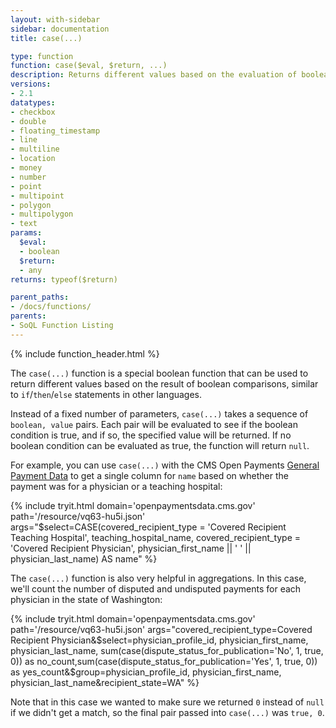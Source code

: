 ```yaml
---
layout: with-sidebar
sidebar: documentation
title: case(...)

type: function
function: case($eval, $return, ...)
description: Returns different values based on the evaluation of boolean comparisons
versions:
- 2.1
datatypes:
- checkbox
- double
- floating_timestamp
- line
- multiline
- location
- money
- number
- point
- multipoint
- polygon
- multipolygon
- text 
params:
  $eval:
  - boolean
  $return:
  - any
returns: typeof($return)

parent_paths: 
- /docs/functions/
parents: 
- SoQL Function Listing 
---
```


{% include function_header.html %}

The `case(...)` function is a special boolean function that can be used to return different values based on the result of boolean comparisons, similar to `if`/`then`/`else` statements in other languages. 

Instead of a fixed number of parameters, `case(...)` takes a sequence of `boolean, value` pairs. Each pair will be evaluated to see if the boolean condition is true, and if so, the specified value will be returned. If no boolean condition can be evaluated as true, the function will return `null`.

For example, you can use `case(...)` with the CMS Open Payments [General Payment Data](https://openpaymentsdata.cms.gov/dataset/General-Payment-Data-Detailed-Dataset-2014-Reporti/sb72-gakb?) to get a single column for `name` based on whether the payment was for a physician or a teaching hospital: 

{% include tryit.html domain='openpaymentsdata.cms.gov' path='/resource/vq63-hu5i.json' args="$select=CASE(covered_recipient_type = 'Covered Recipient Teaching Hospital', teaching_hospital_name, covered_recipient_type = 'Covered Recipient Physician', physician_first_name || ' ' || physician_last_name) AS name" %}

The `case(...)` function is also very helpful in aggregations. In this case, we'll count the number of disputed and undisputed payments for each physician in the state of Washington:

{% include tryit.html domain='openpaymentsdata.cms.gov' path='/resource/vq63-hu5i.json' args="covered_recipient_type=Covered Recipient Physician&$select=physician_profile_id, physician_first_name, physician_last_name, sum(case(dispute_status_for_publication='No', 1, true, 0)) as no_count,sum(case(dispute_status_for_publication='Yes', 1, true, 0)) as yes_count&$group=physician_profile_id, physician_first_name, physician_last_name&recipient_state=WA" %}

Note that in this case we wanted to make sure we returned `0` instead of `null` if we didn't get a match, so the final pair passed into `case(...)` was `true, 0`.



